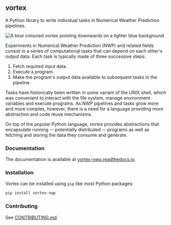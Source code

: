 ## vortex

A Python library to write individual tasks in Numerical Weather
Prediction pipelines.

![A blue coloured vortex pointing downwards on a lighter blue background](vortex.png)

Experiments in Numerical Weather Prediction (NWP) and related fields
consist in a series of computational tasks that can depend on each
other's output data. Each task is typically made of three successive
steps:

1. Fetch required input data.
2. Execute a program.
3. Make the program's output data available to subsequent tasks in the
   pipeline.

Tasks have historically been written in some variant of the UNIX
shell, which was convenient to interact with the file system, manage
environment variables and execute programs.  As NWP pipelines and
tasks grow more and more complex, however, there is a need for a
language providing more abstraction and code reuse mechanisms.

On top of the popular Python language, *vortex* provides abstractions
that encapsulate running -- potentially distributed -- programs as
well as fetching and storing the data they consume and generate.

### Documentation

The documentation is available at [vortex-nwp.readthedocs.io](https://vortex-nwp.readthedocs.io).

### Installation

Vortex can be installed using `pip` like most Python packages:

```bash
pip install vortex-nwp
```

### Contributing

See [CONTRIBUTING.md](CONTRIBUTING.md).
